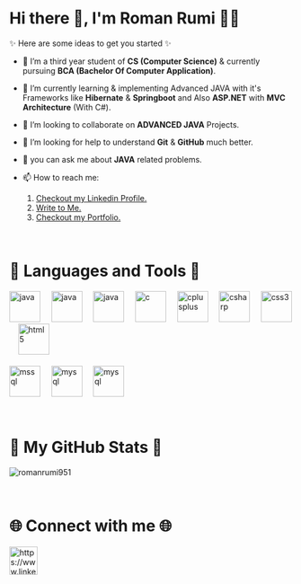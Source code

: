 <h1>Hi there 👋, I'm Roman Rumi 🙋‍♂️</h1>


<!--**<i>RomanRumi951/RomanRumi951** is a ✨ _<b>special</b>_ ✨ repository because its `README.md` (this file) appears on your GitHub profile</i>.-->

✨ Here are some ideas to get you started ✨

- 🎫 I’m a third year student of <b>CS (Computer Science)</b> & currently pursuing <b>BCA (Bachelor Of Computer Application)</b>.

- 🌱 I’m currently learning & implementing Advanced JAVA with it's Frameworks like <b>Hibernate</b> & <b>Springboot</b> and Also <b>ASP.NET</b> with <b>MVC Architecture</b> (With C#).

- 👯 I’m looking to collaborate on <b>ADVANCED JAVA</b> Projects.

- 🤔 I’m looking for help to understand <b>Git</b> & <b>GitHub</b> much better.

- 💬 you can ask me about <b>JAVA</b> related problems.

- 📫 How to reach me:
  1. <a href="https://www.linkedin.com/in/roman-rumi" target="_blank">Checkout my Linkedin Profile.</a>
  2. <a href="mailto:rumiroman9286@gmail.com" target="_blank">Write to Me.</a>
  3. <a href="https://roman-rumi.vercel.app" target="_blank">Checkout my Portfolio.</a>

<br>
<h1>🚩 Languages and Tools 🚩</h1>
<p align="left"><a> <img src="https://brandslogos.com/wp-content/uploads/images/large/java-logo-1.png" alt="java" width="55" height="55"/> </a> &nbsp; &nbsp; <a> <img src="https://img.icons8.com/?size=256&id=17836&format=png" alt="java" width="55" height="55"/> </a> &nbsp; &nbsp; <a> <img src="https://img.icons8.com/?size=256&id=bGD8ChgdMIJV&format=png" alt="java" width="55" height="55"/> </a> &nbsp; &nbsp;  <a><img src="https://img.icons8.com/?size=512&id=40670&format=png" alt="c" width="55" height="55"/></a> &nbsp; &nbsp; <a><img src="https://img.icons8.com/?size=512&id=40669&format=png" alt="cplusplus" width="55" height="55"/> </a> &nbsp; &nbsp; <a> <img src="https://img.icons8.com/?size=512&id=45490&format=png" alt="csharp" width="55" height="55"/> </a> &nbsp; &nbsp; <a> <img src="https://img.icons8.com/?size=512&id=3BTBsJs5myRy&format=png" alt="css3" width="55" height="55"/> </a> &nbsp; &nbsp; <a> <img src="https://img.icons8.com/?size=512&id=20909&format=png" alt="html5" width="55" height="55"/> </a> &nbsp; &nbsp; <br><br> <a> <img src="https://img.icons8.com/?size=512&id=laYYF3dV0Iew&format=png" alt="mssql" width="55" height="55"/> </a> &nbsp; &nbsp; <a> <img src="https://img.icons8.com/?size=512&id=UFXRpPFebwa2&format=png" alt="mysql" width="55" height="55"/> </a>&nbsp; &nbsp; <a> <img src="https://img.icons8.com/?size=512&id=39913&format=png" alt="mysql" width="55" height="55"/> </a> </p>
<br>
<h1>🎯 My GitHub Stats 🎯</h3>
<p><img align="center" src="https://github-readme-streak-stats.herokuapp.com/?user=romanrumi951&" alt="romanrumi951" /></p>
<br>
<h1>🌐 Connect with me 🌐</h3>
<p align="left">
<a href="https://www.linkedin.com/in/roman-rumi/" target="blank"><img align="center" src="https://img.icons8.com/?size=512&id=xuvGCOXi8Wyg&format=png" alt="https://www.linkedin.com/in/roman-rumi/" height="50" width="50" /></a>
</p>
